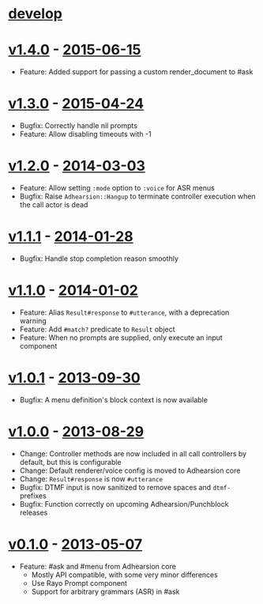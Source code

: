 # [develop](https://github.com/adhearsion/adhearsion-asr)

# [v1.4.0](https://github.com/adhearsion/adhearsion-asr/compare/1.3.0...1.4.0) - [2015-06-15](https://rubygems.org/gems/adhearsion-asr/versions/1.4.0)
  * Feature: Added support for passing a custom render_document to #ask

# [v1.3.0](https://github.com/adhearsion/adhearsion-asr/compare/1.2.0...1.3.0) - [2015-04-24](https://rubygems.org/gems/adhearsion-asr/versions/1.3.0)
  * Bugfix: Correctly handle nil prompts
  * Feature: Allow disabling timeouts with -1

# [v1.2.0](https://github.com/adhearsion/adhearsion-asr/compare/1.1.1...1.2.0) - [2014-03-03](https://rubygems.org/gems/adhearsion-asr/versions/1.2.0)
  * Feature: Allow setting `:mode` option to `:voice` for ASR menus
  * Bugfix: Raise `Adhearsion::Hangup` to terminate controller execution when the call actor is dead

# [v1.1.1](https://github.com/adhearsion/adhearsion-asr/compare/1.1.0...1.1.1) - [2014-01-28](https://rubygems.org/gems/adhearsion-asr/versions/1.1.1)
  * Bugfix: Handle stop completion reason smoothly

# [v1.1.0](https://github.com/adhearsion/adhearsion-asr/compare/1.0.1...1.1.0) - [2014-01-02](https://rubygems.org/gems/adhearsion-asr/versions/1.1.0)
  * Feature: Alias `Result#response` to `#utterance`, with a deprecation warning
  * Feature: Add `#match?` predicate to `Result` object
  * Feature: When no prompts are supplied, only execute an input component

# [v1.0.1](https://github.com/adhearsion/adhearsion-asr/compare/1.0.0...1.0.1) - [2013-09-30](https://rubygems.org/gems/adhearsion-asr/versions/1.0.1)
  * Bugfix: A menu definition's block context is now available

# [v1.0.0](https://github.com/adhearsion/adhearsion-asr/compare/0.1.0...1.0.0) - [2013-08-29](https://rubygems.org/gems/adhearsion-asr/versions/1.0.0)
  * Change: Controller methods are now included in all call controllers by default, but this is configurable
  * Change: Default renderer/voice config is moved to Adhearsion core
  * Change: `Result#response` is now `#utterance`
  * Bugfix: DTMF input is now sanitized to remove spaces and `dtmf-` prefixes
  * Bugfix: Function correctly on upcoming Adhearsion/Punchblock releases

# [v0.1.0](https://github.com/adhearsion/adhearsion-asr/compare/6216ddb0a8b8c0ac5d1731ec154fe6d6abfea692...0.1.0) - [2013-05-07](https://rubygems.org/gems/adhearsion-asr/versions/0.1.0)
  * Feature: #ask and #menu from Adhearsion core
    * Mostly API compatible, with some very minor differences
    * Use Rayo Prompt component
    * Support for arbitrary grammars (ASR) in #ask
